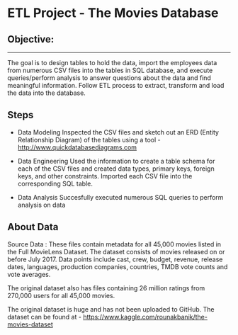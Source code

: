 # ETL Project - The Movies Database


## Objective: 
----------
The goal is to design tables to hold the data, import the employees data from numerous CSV files into the tables in SQL database, and execute queries/perform analysis to answer questions about the data and find meaningful information. Follow ETL process to extract, transform and load the data into the database.


## Steps

- Data Modeling
Inspected the CSV files and sketch out an ERD (Entity Relationship Diagram) of the tables using a tool - http://www.quickdatabasediagrams.com

- Data Engineering
Used the information to create a table schema for each of the CSV files and created data types, primary keys, foreign keys, and other constraints.
Imported each CSV file into the corresponding SQL table. 

- Data Analysis
Succesfully executed numerous SQL queries to perform analysis on data

 


## About Data
Source Data : These files contain metadata for all 45,000 movies listed in the Full MovieLens Dataset. The dataset consists of movies released on or before July 2017. Data points include cast, crew, budget, revenue, release dates, languages, production companies, countries, TMDB vote counts and vote averages.

The original dataset also has files containing 26 million ratings from 270,000 users for all 45,000 movies. 


The original dataset is huge and has not been uploaded to GitHub.
The dataset can be found at -
https://www.kaggle.com/rounakbanik/the-movies-dataset





